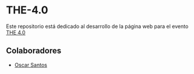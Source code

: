 # THE-4.0

Este repositorio está dedicado al desarrollo de la página web para el evento [THE 4.0](https://linktr.ee/thefourpointzero)

## Colaboradores

* [Oscar Santos](https://github.com/OscarSantos98)
